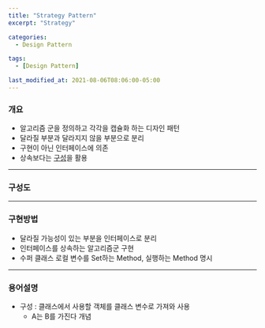 ```yaml
---
title: "Strategy Pattern"
excerpt: "Strategy" 

categories:
  - Design Pattern

tags:
  - [Design Pattern]

last_modified_at: 2021-08-06T08:06:00-05:00
---
```



### 개요
 - 알고리즘 군을 정의하고 각각을 캡슐화 하는 디자인 패턴
 - 달라질 부분과 달라지지 않을 부분으로 분리
 - 구현이 아닌 인터페이스에 의존
 - 상속보다는 [구성](#용어설명)을 활용

---

### 구성도

---
### 구현방법
 - 달라질 가능성이 있는 부분을 인터페이스로 분리
 - 인터페이스를 상속하는 알고리즘군 구현
 - 수퍼 클래스 로컬 변수를 Set하는 Method, 실행하는 Method 명시

---
### 용어설명
 - 구성 : 클래스에서 사용할 객체를 클래스 변수로 가져와 사용
   - A는 B를 가진다 개념
